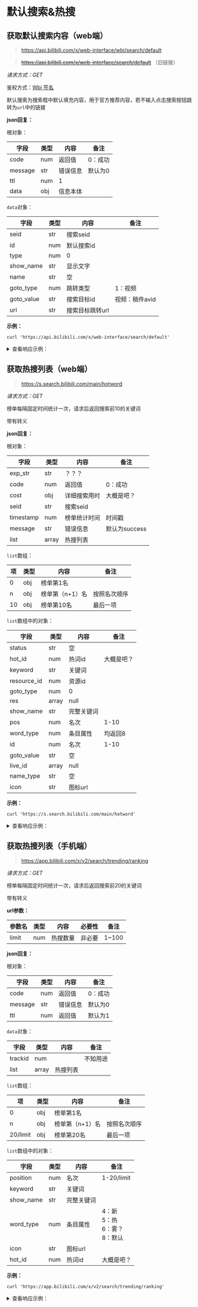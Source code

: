 # 默认搜索&热搜

## 获取默认搜索内容（web端）

> https://api.bilibili.com/x/web-interface/wbi/search/default

> ~~https://api.bilibili.com/x/web-interface/search/default~~ （旧链接）

*请求方式：GET*

鉴权方式：[Wbi 签名](../misc/sign/wbi.md)

默认搜索为搜索框中默认填充内容，用于官方推荐内容，若不输入点击搜索按钮跳转为`url`中的链接

**json回复：**

根对象：

| 字段    | 类型 | 内容     | 备注    |
| ------- | ---- | -------- | ------- |
| code    | num  | 返回值   | 0：成功 |
| message | str  | 错误信息 | 默认为0 |
| ttl     | num  | 1        |         |
| data    | obj  | 信息本体 |         |

`data`对象：

| 字段       | 类型 | 内容            | 备注           |
| ---------- | ---- | --------------- | -------------- |
| seid       | str  | 搜索seid        |                |
| id         | num  | 默认搜索id      |                |
| type       | num  | 0               |                |
| show_name  | str  | 显示文字        |                |
| name       | str  | 空              |                |
| goto_type  | num  | 跳转类型        | 1：视频        |
| goto_value | str  | 搜索目标id      | 视频：稿件avid |
| url        | str  | 搜索目标跳转url |                |

**示例：**

```shell
curl 'https://api.bilibili.com/x/web-interface/search/default'
```

<details>
<summary>查看响应示例：</summary>

```json
{
    "code": 0,
    "message": "0",
    "ttl": 1,
    "data": {
        "seid": "17607543598496143098",
        "id": 3296036255232726331,
        "type": 0,
        "show_name": "歪果仁在中国做模特能赚多少钱？",
        "name": "",
        "goto_type": 1,
        "goto_value": "243920322",
        "url": "https://www.bilibili.com/video/BV1Tv411q7gx"
    }
}
```

</details>

## 获取热搜列表（web端）

> https://s.search.bilibili.com/main/hotword

*请求方式：GET*

榜单每隔固定时间统计一次，请求后返回搜索前10的关键词

带有转义

**json回复：**

根对象：

| 字段      | 类型  | 内容         | 备注          |
| --------- | ----- | ------------ | ------------- |
| exp_str   | str   | ？？？       |               |
| code      | num   | 返回值       | 0：成功       |
| cost      | obj   | 详细搜索用时 | 大概是吧？    |
| seid      | str   | 搜索seid     |               |
| timestamp | num   | 榜单统计时间 | 时间戳        |
| message   | str   | 错误信息     | 默认为success |
| list      | array | 热搜列表     |               |

`list`数组：

| 项   | 类型 | 内容            | 备注         |
| ---- | ---- | --------------- | ------------ |
| 0    | obj  | 榜单第1名       |              |
| n    | obj  | 榜单第（n+1）名 | 按照名次顺序 |
| 10   | obj  | 榜单第10名      | 最后一项     |

`list`数组中的对象：

| 字段       | 类型 | 内容     | 备注    |
| ---------- | ---- | -------- | ------- |
| status     | str  | 空       |         |
| hot_id     | num  | 热词id  | 大概是吧？    |
| keyword    | str  | 关键词   |         |
| resource_id| num  | 资源id   |         |
| goto_type  | num  | 0       |         |
| res        | array| null    |         |
| show_name  | str  | 完整关键词|         |
| pos        | num  | 名次     | 1-10    |
| word_type  | num  | 条目属性 | 均返回8 |
| id         | num  | 名次     | 1-10    |
| goto_value | str  | 空       |         |
| live_id    | array| null    |         |
| name_type  | str  | 空       |         |
| icon       | str  | 图标url  |         |

**示例：**

```shell
curl 'https://s.search.bilibili.com/main/hotword'
```

<details>
<summary>查看响应示例：</summary>

```json
{
	"exp_str": "8104#8200#8300#8401#8500#5502#6699",
	"code": 0,
	"cost": {
		"reas_request": "0.001895",
		"params_check": "0.000127",
		"reas_response_format": "0.000098",
		"deserialize_response": "0.000080",
		"reas_request_format": "0.000076",
		"total": "0.002479",
		"main_handler": "0.002252"
	},
	"seid": "9318821020548476185",
	"timestamp": 1596034742,
	"message": "success",
	"list": [{
			"status": "",
			"hot_id": 11003,
			"keyword": "流浪地球2刘德华",
			"resource_id": 0,
			"goto_type": 0,
			"res": [

			],
			"show_name": "流浪地球2刘德华造型",
			"pos": 1,
			"word_type": 8,
			"id": 1,
			"goto_value": "",
			"live_id": [

			],
			"name_type": "",
			"icon": "http://i0.hdslb.com/bfs/feed-admin/e9e7a2d8497d4063421b685e72680bf1cfb99a0d.png"
		},
		{
			"status": "",
			"hot_id": 11012,
			"keyword": "QQ飞车手游飞跃黄河",
			"resource_id": 0,
			"goto_type": 0,
			"res": [

			],
			"show_name": "QQ飞车手游飞跃黄河",
			"pos": 2,
			"word_type": 8,
			"id": 2,
			"goto_value": "",
			"live_id": [

			],
			"name_type": "",
			"icon": "http://i0.hdslb.com/bfs/feed-admin/4d579fb61f9655316582db193118bba3a721eec0.png"
		},
		{
			"status": "",
			"hot_id": 10996,
			"keyword": "西工大遭网络攻击最新调查",
			"resource_id": 0,
			"goto_type": 0,
			"res": [

			],
			"show_name": "西工大遭网络攻击最新调查",
			"pos": 3,
			"word_type": 8,
			"id": 3,
			"goto_value": "",
			"live_id": [

			],
			"name_type": "",
			"icon": "http://i0.hdslb.com/bfs/feed-admin/e9e7a2d8497d4063421b685e72680bf1cfb99a0d.png"
		},
		{
			"status": "",
			"hot_id": 11004,
			"keyword": "EDG 起诉",
			"resource_id": 0,
			"goto_type": 0,
			"res": [

			],
			"show_name": "EDGJieJie已起诉多家企业",
			"pos": 4,
			"word_type": 8,
			"id": 4,
			"goto_value": "",
			"live_id": [

			],
			"name_type": "",
			"icon": "http://i0.hdslb.com/bfs/feed-admin/4d579fb61f9655316582db193118bba3a721eec0.png"
		},
		{
			"status": "",
			"hot_id": 10992,
			"keyword": "隐入尘烟",
			"resource_id": 0,
			"goto_type": 0,
			"res": [

			],
			"show_name": "隐入尘烟全平台下架",
			"pos": 5,
			"word_type": 8,
			"id": 5,
			"goto_value": "",
			"live_id": [

			],
			"name_type": "",
			"icon": "http://i0.hdslb.com/bfs/feed-admin/e9e7a2d8497d4063421b685e72680bf1cfb99a0d.png"
		},
		{
			"status": "",
			"hot_id": 10987,
			"keyword": "原神半年内最良心封神池",
			"resource_id": 0,
			"goto_type": 0,
			"res": [

			],
			"show_name": "原神半年内最良心封神池",
			"pos": 6,
			"word_type": 8,
			"id": 6,
			"goto_value": "",
			"live_id": [

			],
			"name_type": "",
			"icon": ""
		},
		{
			"status": "",
			"hot_id": 10988,
			"keyword": "高校回应设国内首个元宇宙院系",
			"resource_id": 0,
			"goto_type": 0,
			"res": [

			],
			"show_name": "高校回应设国内首个元宇宙院系",
			"pos": 7,
			"word_type": 8,
			"id": 7,
			"goto_value": "",
			"live_id": [

			],
			"name_type": "",
			"icon": ""
		},
		{
			"status": "",
			"hot_id": 10994,
			"keyword": "美宇宙飞船成功撞击小行星",
			"resource_id": 0,
			"goto_type": 0,
			"res": [

			],
			"show_name": "美宇宙飞船成功撞击小行星",
			"pos": 8,
			"word_type": 8,
			"id": 8,
			"goto_value": "",
			"live_id": [

			],
			"name_type": "",
			"icon": ""
		},
		{
			"status": "",
			"hot_id": 10991,
			"keyword": "你薅的羊毛可能已违法",
			"resource_id": 0,
			"goto_type": 0,
			"res": [

			],
			"show_name": "你薅的羊毛可能已违法",
			"pos": 9,
			"word_type": 8,
			"id": 9,
			"goto_value": "",
			"live_id": [

			],
			"name_type": "",
			"icon": ""
		},
		{
			"status": "",
			"hot_id": 11013,
			"keyword": "辛普森一家",
			"resource_id": 0,
			"goto_type": 0,
			"res": [

			],
			"show_name": "辛普森一家",
			"pos": 10,
			"word_type": 8,
			"id": 10,
			"goto_value": "",
			"live_id": [

			],
			"name_type": "",
			"icon": "http://i0.hdslb.com/bfs/feed-admin/4d579fb61f9655316582db193118bba3a721eec0.png"
		}
	]
}
```

</details>

## 获取热搜列表（手机端）

> https://app.bilibili.com/x/v2/search/trending/ranking

*请求方式：GET*

榜单每隔固定时间统计一次，请求后返回搜索前20的关键词

带有转义

**url参数：**

| 参数名  | 类型 | 内容             | 必要性 | 备注 |
| ------- | ---- | ---------------- | ------ | ---- |
| limit | num  | 热搜数量 | 非必要   |   1~100   |

**json回复：**

根对象：

| 字段      | 类型  | 内容         | 备注          |
| --------- | ----- | ------------ | ------------- |
| code      | num   | 返回值       | 0：成功       |
| message   | str   | 错误信息     | 默认为0 |
| ttl       | num   | 返回值       |  默认为1 |

`data`对象：

| 字段      | 类型  | 内容         | 备注          |
| ---- | ---- | --------------- | ------------ |
| trackid    | num  |           |    不知用途   |
| list       | array | 热搜列表   |               |

`list`数组：

| 项   | 类型 | 内容            | 备注         |
| ---- | ---- | --------------- | ------------ |
| 0    | obj  | 榜单第1名       |              |
| n    | obj  | 榜单第（n+1）名 | 按照名次顺序 |
| 20/limit   | obj  | 榜单第20名      | 最后一项     |

`list`数组中的对象：

| 字段       | 类型 | 内容     | 备注    |
| ---------- | ---- | -------- | ------- |
| position   | num  | 名次      |  1-20/limit   |
| keyword    | str  | 关键词   |         |
| show_name  | str  | 完整关键词|         |
| word_type  | num  | 条目属性 | 4：新<br />5：热<br />6：雾？<br />8：默认 |
| icon       | str  | 图标url  |         |
| hot_id     | num  | 热词id  | 大概是吧？    |

**示例：**

```shell
curl 'https://app.bilibili.com/x/v2/search/trending/ranking'
```

<details>
<summary>查看响应示例：</summary>

```json
{
	"code": 0,
	"message": "0",
	"ttl": 1,
	"data": {
		"trackid": "2578006123492681222",
		"list": [{
			"position": 1,
			"keyword": "列车延误乘务员哽咽安抚乘客",
			"show_name": "列车延误乘务员哽咽安抚乘客",
			"word_type": 5,
			"icon": "http://i0.hdslb.com/bfs/activity-plat/static/20221213/eaf2dd702d7cc14d8d9511190245d057/lrx9rnKo24.png",
			"hot_id": 107814,
			"is_commercial": "0"
		}, {
			"position": 2,
			"keyword": "黑神话悟空首次线下试玩",
			"show_name": "黑神话悟空首次线下试玩",
			"word_type": 5,
			"icon": "http://i0.hdslb.com/bfs/activity-plat/static/20221213/eaf2dd702d7cc14d8d9511190245d057/lrx9rnKo24.png",
			"hot_id": 107781,
			"is_commercial": "0"
		}, {
			"position": 3,
			"keyword": "22万人打出9.9分的动画",
			"show_name": "22万人打出9.9分的动画",
			"word_type": 6,
			"icon": "https://i0.hdslb.com/bfs/legacy/463fa23613670218608e68247a137dd071c0e9c8.png",
			"hot_id": 107818,
			"is_commercial": "0"
		}, {
			"position": 4,
			"keyword": "冰冻近五万年线虫被复活",
			"show_name": "冰冻近五万年线虫被复活",
			"word_type": 5,
			"icon": "http://i0.hdslb.com/bfs/activity-plat/static/20221213/eaf2dd702d7cc14d8d9511190245d057/lrx9rnKo24.png",
			"hot_id": 107774,
			"is_commercial": "0"
		}, {
			"position": 5,
			"keyword": "LNG前任和现任的较量",
			"show_name": "LNG前任和现任的较量",
			"word_type": 4,
			"icon": "http://i0.hdslb.com/bfs/activity-plat/static/20221118/eaf2dd702d7cc14d8d9511190245d057/UF7B1wVKT2.png",
			"hot_id": 107853,
			"is_commercial": "0"
		}, {
			"position": 6,
			"keyword": "LOL手游剑姬女警新皮",
			"show_name": "LOL手游剑姬女警新皮",
			"word_type": 8,
			"hot_id": 107841,
			"is_commercial": "0"
		}, {
			"position": 7,
			"keyword": "抽奖中金条却因过号被取消",
			"show_name": "抽奖中金条却因过号被取消",
			"word_type": 8,
			"hot_id": 107817,
			"is_commercial": "0"
		}, {
			"position": 8,
			"keyword": "雪王到长城开蜜雪冰城",
			"show_name": "雪王到长城开蜜雪冰城",
			"word_type": 4,
			"icon": "http://i0.hdslb.com/bfs/activity-plat/static/20221118/eaf2dd702d7cc14d8d9511190245d057/UF7B1wVKT2.png",
			"hot_id": 107849,
			"is_commercial": "0"
		}, {
			"position": 9,
			"keyword": "堡垒之夜联动终结者",
			"show_name": "堡垒之夜联动终结者",
			"word_type": 8,
			"hot_id": 107846,
			"is_commercial": "0"
		}, {
			"position": 10,
			"keyword": "王者新英雄海诺动画",
			"show_name": "王者新英雄海诺动画",
			"word_type": 4,
			"icon": "http://i0.hdslb.com/bfs/activity-plat/static/20221118/eaf2dd702d7cc14d8d9511190245d057/UF7B1wVKT2.png",
			"hot_id": 107870,
			"is_commercial": "0"
		}, {
			"position": 11,
			"keyword": "周星驰功夫10万字拆解",
			"show_name": "周星驰功夫10万字拆解",
			"word_type": 4,
			"icon": "http://i0.hdslb.com/bfs/activity-plat/static/20221118/eaf2dd702d7cc14d8d9511190245d057/UF7B1wVKT2.png",
			"hot_id": 107848,
			"is_commercial": "0"
		}, {
			"position": 12,
			"keyword": "张杰铁粉彭奶奶去世",
			"show_name": "张杰铁粉彭奶奶去世",
			"word_type": 4,
			"icon": "http://i0.hdslb.com/bfs/activity-plat/static/20221118/eaf2dd702d7cc14d8d9511190245d057/UF7B1wVKT2.png",
			"hot_id": 107840,
			"is_commercial": "0"
		}, {
			"position": 13,
			"keyword": "李玟二姐回应礼服争议",
			"show_name": "李玟二姐回应礼服争议",
			"word_type": 8,
			"hot_id": 107833,
			"is_commercial": "0"
		}, {
			"position": 14,
			"keyword": "洪水中飘来冰箱市民取走饮料",
			"show_name": "洪水中飘来冰箱市民取走饮料",
			"word_type": 8,
			"hot_id": 107802,
			"is_commercial": "0"
		}, {
			"position": 15,
			"keyword": "LOL斗魂觉醒佛耶戈语音",
			"show_name": "LOL斗魂觉醒佛耶戈语音",
			"word_type": 8,
			"hot_id": 107790,
			"is_commercial": "0"
		}, {
			"position": 16,
			"keyword": "全面落实带薪休假制度",
			"show_name": "全面落实带薪休假制度",
			"word_type": 4,
			"icon": "http://i0.hdslb.com/bfs/activity-plat/static/20221118/eaf2dd702d7cc14d8d9511190245d057/UF7B1wVKT2.png",
			"hot_id": 107839,
			"is_commercial": "0"
		}, {
			"position": 17,
			"keyword": "花少北 把病娇治好了",
			"show_name": "花少北 把病娇治好了",
			"word_type": 8,
			"hot_id": 107782,
			"is_commercial": "0"
		}, {
			"position": 18,
			"keyword": "2.28米高的村超娃",
			"show_name": "2.28米高的村超娃",
			"word_type": 8,
			"hot_id": 107805,
			"is_commercial": "0"
		}, {
			"position": 19,
			"keyword": "当在动漫中不小心撞到",
			"show_name": "当在动漫中不小心撞到",
			"word_type": 8,
			"hot_id": 107832,
			"is_commercial": "0"
		}, {
			"position": 20,
			"keyword": "台风卡努路径趋向日本",
			"show_name": "台风卡努路径趋向日本",
			"word_type": 8,
			"hot_id": 107800,
			"is_commercial": "0"
		}],
		"exp_str": "8000#5508#6604#7703",
		"hotword_egg_info": "0"
	}
}
```

</details>
